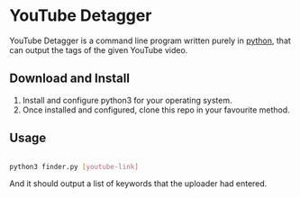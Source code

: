 # YouTube Detagger

YouTube Detagger is a command line program written purely in [python](https://www.python.org/), that can output the tags of the given YouTube video.

## Download and Install
1. Install and configure python3 for your operating system.
2. Once installed and configured, clone this repo in your favourite method.

## Usage

```bash

python3 finder.py [youtube-link]

```
And it should output a list of keywords that the uploader had entered.


